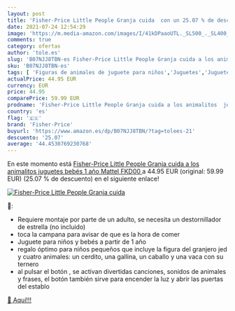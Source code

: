 ```yaml
---
layout: post
title: 'Fisher-Price Little People Granja cuida  con un 25.07 % de descuento'
date: 2021-07-24 12:54:29
image: 'https://m.media-amazon.com/images/I/41kDPaaoUTL._SL500_._SL400_.jpg'
comments: true
category: ofertas
author: 'tole.es'
slug: 'B07NJJ8TBN-es Fisher-Price Little People Granja cuida a los animalitos...'
sku: 'B07NJJ8TBN-es'
tags: [ 'Figuras de animales de juguete para niños','Juguetes','Juguetes y juegos','Muñecos y figuras','fisher-price','juguetes','mattel', ]
actualPrice: 44.95 EUR
currency: EUR
price: 44.95
comparePrice: 59.99 EUR
prodname: 'Fisher-Price Little People Granja cuida a los animalitos  juguetes bebés 1 año  Mattel FKD00 '
country: 'es'
flag: '🇪🇸'
brand: 'Fisher-Price'
buyurl: 'https://www.amazon.es/dp/B07NJJ8TBN/?tag=tolees-21'
descuento: '25.07'
average: '44.4530769230768'
---
```


En este momento está [Fisher-Price Little People Granja cuida a los animalitos  juguetes bebés 1 año  Mattel FKD00 ](https://www.amazon.es/dp/B07NJJ8TBN/?tag=tolees-21) a 44.95 EUR (original: 59.99 EUR) (25.07 %  de descuento) en el siguiente enlace!

[![Fisher-Price Little People Granja cuida ](https://m.media-amazon.com/images/I/41kDPaaoUTL._SL500_._SL400_.jpg)](https://www.amazon.es/dp/B07NJJ8TBN/?tag=tolees-21)

🔎:

- Requiere montaje por parte de un adulto, se necesita un destornillador de estrella (no incluido)
- toca la campana para avisar de que es la hora de comer
- Juguete para niños y bebés a partir de 1 año
- regalo óptimo para niños pequeños que incluye la figura del granjero jed y cuatro animales: un cerdito, una gallina, un caballo y una vaca con su ternero
- al pulsar el botón , se activan divertidas canciones, sonidos de animales y frases, el botón también sirve para encender la luz y abrir las puertas del establo

[🛒 Aquí!!!](https://www.amazon.es/dp/B07NJJ8TBN/?tag=tolees-21)

